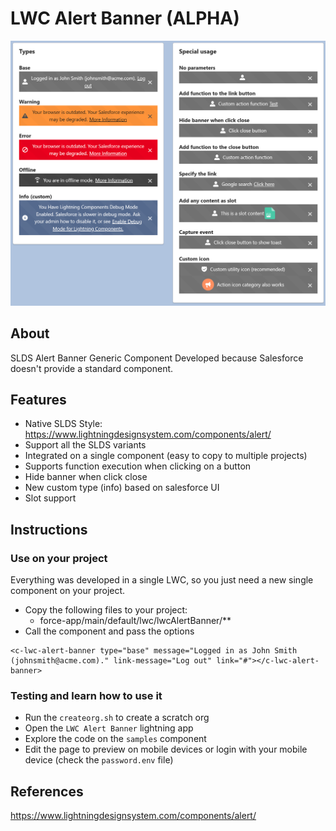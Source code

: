 # LWC Alert Banner (ALPHA)

![sample](sample.png "sample")

## About

SLDS Alert Banner Generic Component Developed because Salesforce doesn't provide a standard component.

## Features
- Native SLDS Style: https://www.lightningdesignsystem.com/components/alert/
- Support all the SLDS variants
- Integrated on a single component (easy to copy to multiple projects)
- Supports function execution when clicking on a button
- Hide banner when click close
- New custom type (info) based on salesforce UI
- Slot support


## Instructions

### Use on your project
Everything was developed in a single LWC, so you just need a new single component on your project.

- Copy the following files to your project:
    - force-app/main/default/lwc/lwcAlertBanner/**
- Call the component and pass the options
```
<c-lwc-alert-banner type="base" message="Logged in as John Smith (johnsmith@acme.com)." link-message="Log out" link="#"></c-lwc-alert-banner>
```

### Testing and learn how to use it

- Run the `createorg.sh` to create a scratch org
- Open the `LWC Alert Banner` lightning app
- Explore the code on the `samples` component
- Edit the page to preview on mobile devices or login with your mobile device (check the `password.env` file)



## References

https://www.lightningdesignsystem.com/components/alert/

